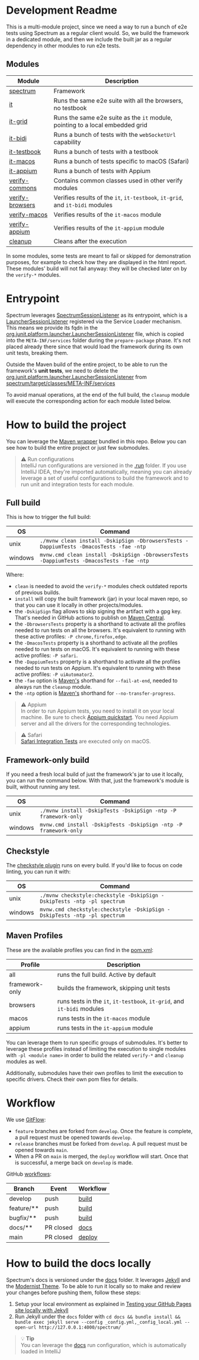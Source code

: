 # Development Readme

This is a multi-module project, since we need a way to run a bunch of e2e tests using Spectrum as a regular
client would. So, we build the framework in a dedicated module, and then we include the built jar as a regular dependency in other modules to run e2e tests.

## Modules

| Module                             | Description                                                                   |
|------------------------------------|-------------------------------------------------------------------------------|
| [spectrum](spectrum)               | Framework                                                                     |
| [it](it)                           | Runs the same e2e suite with all the browsers, no testbook                    |
| [it-grid](it-grid)                 | Runs the same e2e suite as the `it` module, pointing to a local embedded grid |
| [it-bidi](it-bidi)                 | Runs a bunch of tests with the `webSocketUrl` capability                      |
| [it-testbook](it-testbook)         | Runs a bunch of tests with a testbook                                         |
| [it-macos](it-macos)               | Runs a bunch of tests specific to macOS (Safari)                              |
| [it-appium](it-appium)             | Runs a bunch of tests with Appium                                             |
| [verify-commons](verify-commons)   | Contains common classes used in other verify modules                          |
| [verify-browsers](verify-browsers) | Verifies results of the `it`, `it-testbook`, `it-grid`, and `it-bidi` modules |
| [verify-macos](verify-macos)       | Verifies results of the `it-macos` module                                     |
| [verify-appium](verify-appium)     | Verifies results of the `it-appium` module                                    |
| [cleanup](cleanup)                 | Cleans after the execution                                                    |

In some modules, some tests are meant to fail or skipped for demonstration purposes, for example to check how they are displayed in the html report.
These modules' build will not fail anyway: they will be checked later on by the `verify-*` modules.

# Entrypoint

Spectrum leverages [SpectrumSessionListener](spectrum/src/main/java/io/github/giulong/spectrum/SpectrumSessionListener.java) as its entrypoint,
which is a [LauncherSessionListener](https://junit.org/junit5/docs/current/user-guide/#launcher-api-launcher-session-listeners-custom)
registered via the Service Loader mechanism. This means we provide its fqdn in the
[org.junit.platform.launcher.LauncherSessionListener](spectrum/src/main/resources/org.junit.platform.launcher.LauncherSessionListener)
file, which is copied into the `META-INF/services` folder during the `prepare-package` phase.
It's not placed already there since that would load the framework during its own unit tests, breaking them.

Outside the Maven build of the entire project, to be able to run the framework's **unit tests**, we need to delete
the [org.junit.platform.launcher.LauncherSessionListener](spectrum/src/main/resources/org.junit.platform.launcher.LauncherSessionListener)
from [spectrum/target/classes/META-INF/services](spectrum/target/classes/META-INF/services)

To avoid manual operations, at the end of the full build, the `cleanup` module will execute the corresponding action for each module listed below.

# How to build the project

You can leverage the [Maven wrapper](https://maven.apache.org/wrapper/) bundled in this repo.
Below you can see how to build the entire project or just few submodules.

> ⚠️ Run configurations<br/>
> IntelliJ run configurations are versioned in the [.run](.run) folder. If you use IntelliJ IDEA,
> they're imported automatically, meaning you can already leverage a set of useful configurations
> to build the framework and to run unit and integration tests for each module.

## Full build

This is how to trigger the full build:

| OS      | Command                                                                                  |
|---------|------------------------------------------------------------------------------------------|
| unix    | `./mvnw clean install -DskipSign -DbrowsersTests -DappiumTests -DmacosTests -fae -ntp`   |
| windows | `mvnw.cmd clean install -DskipSign -DbrowsersTests -DappiumTests -DmacosTests -fae -ntp` |

Where:

* `clean` is needed to avoid the `verify-*` modules check outdated reports of previous builds.
* `install` will copy the built framework (jar) in your local maven repo, so that you can use it locally in other projects/modules.
* the `-DskipSign` flag allows to skip signing the artifact with a gpg key. That's needed in GitHub actions to publish
  on [Maven Central](https://central.sonatype.com/artifact/io.github.giulong/spectrum).
* the `-DbrowsersTests` property is a shorthand to activate all the profiles needed to run tests on all the browsers. It's equivalent to
  running with these active profiles: `-P chrome,firefox,edge`.
* the `-DmacosTests` property is a shorthand to activate all the profiles needed to run tests on macOS. It's equivalent to
  running with these active profiles: `-P safari`.
* the `-DappiumTests` property is a shorthand to activate all the profiles needed to run tests on Appium. It's equivalent to
  running with these active profiles: `-P uiAutomator2`.
* the `-fae` option is [Maven's](https://maven.apache.org/ref/3.6.3/maven-embedder/cli.html) shorthand for `--fail-at-end`, needed to always run the `cleanup` module.
* the `-ntp` option is [Maven's](https://maven.apache.org/docs/3.6.1/release-notes.html#user-visible-changes) shorthand for `--no-transfer-progress`.

> ⚠️ Appium<br/>
> In order to run Appium tests, you need to install it on your local machine. Be sure to check
> [Appium quickstart](http://appium.io/docs/en/latest/quickstart/).
> You need Appium server and all the drivers for the corresponding technologies.

> ⚠️ Safari<br/>
> [Safari Integration Tests](it-macos/src/test/java/io/github/giulong/spectrum/it_macos/tests/SafariCheckboxIT.java)
> are executed only on macOS.

## Framework-only build

If you need a fresh local build of just the framework's jar to use it locally, you can run the command below.
With that, just the framework's module is built, without running any test.

| OS      | Command                                                          |
|---------|------------------------------------------------------------------|
| unix    | `./mvnw install -DskipTests -DskipSign -ntp -P framework-only`   |
| windows | `mvnw.cmd install -DskipTests -DskipSign -ntp -P framework-only` |

## Checkstyle

The [checkstyle plugin](https://maven.apache.org/plugins/maven-checkstyle-plugin/) runs on every build. If you'd like to focus on code linting, you can run it with:

| OS      | Command                                                                   |
|---------|---------------------------------------------------------------------------|
| unix    | `./mvnw checkstyle:checkstyle -DskipSign -DskipTests -ntp -pl spectrum`   |
| windows | `mvnw.cmd checkstyle:checkstyle -DskipSign -DskipTests -ntp -pl spectrum` |

## Maven Profiles

These are the available profiles you can find in the [pom.xml](pom.xml):

| Profile        | Description                                                             |
|----------------|-------------------------------------------------------------------------|
| all            | runs the full build. Active by default                                  |
| framework-only | builds the framework, skipping unit tests                               |
| browsers       | runs tests in the `it`, `it-testbook`, `it-grid`, and `it-bidi` modules |
| macos          | runs tests in the `it-macos` module                                     |
| appium         | runs tests in the `it-appium` module                                    |

You can leverage them to run specific groups of submodules. It's better to leverage these profiles instead of limiting
the execution to single modules with `-pl <module name>` in order to build the related `verify-*` and `cleanup` modules as well.

Additionally, submodules have their own profiles to limit the execution to specific drivers.
Check their own pom files for details.

# Workflow

We use [GitFlow](http://datasift.github.io/gitflow/IntroducingGitFlow.html):

* `feature` branches are forked from `develop`. Once the feature is complete, a pull request must be opened towards `develop`.
* `release` branches must be forked from `develop`. A pull request must be opened towards `main`.
* When a PR on `main` is merged, the `deploy` workflow will start. Once that is successful, a merge back on `develop` is made.

GitHub [workflows](.github/workflows):

| Branch     | Event     | Workflow                               |
|------------|-----------|----------------------------------------|
| develop    | push      | [build](.github/workflows/build.yml)   |
| feature/** | push      | [build](.github/workflows/build.yml)   |
| bugfix/**  | push      | [build](.github/workflows/build.yml)   |
| docs/**    | PR closed | [docs](.github/workflows/docs.yml)     |
| main       | PR closed | [deploy](.github/workflows/deploy.yml) |

# How to build the docs locally

Spectrum's docs is versioned under the [docs](docs) folder. It leverages [Jekyll](https://jekyllrb.com/) and the
[Modernist Theme](https://github.com/pages-themes/modernist).
To be able to run it locally so to make and review your changes before pushing them, follow these steps:

1. Setup your local environment as explained
   in [Testing your GitHub Pages site locally with Jekyll](https://docs.github.com/en/pages/setting-up-a-github-pages-site-with-jekyll/testing-your-github-pages-site-locally-with-jekyll)
2. Run Jekyll under the `docs` folder with `cd docs && bundle install && bundle exec jekyll serve --config _config.yml,_config_local.yml --open-url http://127.0.0.1:4000/spectrum/`

> 💡 **Tip**<br/>
> You can leverage the [docs](.run/docs.run.xml) run configuration, which is automatically loaded in IntelliJ

